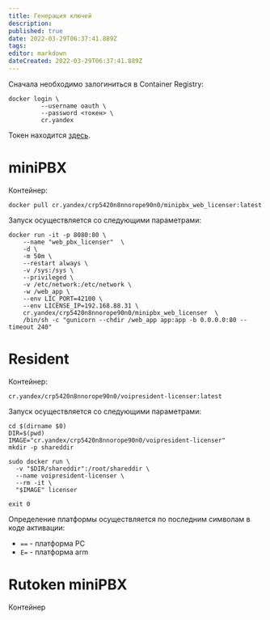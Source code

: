 ```yaml
---
title: Генерация ключей
description: 
published: true
date: 2022-03-29T06:37:41.889Z
tags: 
editor: markdown
dateCreated: 2022-03-29T06:37:41.889Z
---
```


Сначала необходимо залогиниться в Container Registry:
```
docker login \
         --username oauth \
         --password <токен> \
         cr.yandex
```
Токен находится [здесь](https://oauth.yandex.ru/authorize?response_type=token&client_id=1a6990aa636648e9b2ef855fa7bec2fb).
# miniPBX
Контейнер:
```
docker pull cr.yandex/crp5420n8nnorope90n0/minipbx_web_licenser:latest
```
Запуск осуществляется со следующими параметрами:
```
docker run -it -p 8080:80 \
    --name "web_pbx_licenser"  \
    -d \
    -m 50m \
    --restart always \
    -v /sys:/sys \
    --privileged \
    -v /etc/network:/etc/network \
    -w /web_app \
    --env LIC_PORT=42100 \
    --env LICENSE_IP=192.168.88.31 \
    cr.yandex/crp5420n8nnorope90n0/minipbx_web_licenser  \
    /bin/sh -c "gunicorn --chdir /web_app app:app -b 0.0.0.0:80 --timeout 240"
```

# Resident
Контейнер:
```
cr.yandex/crp5420n8nnorope90n0/voipresident-licenser:latest
```
Запуск осуществляется со следующими параметрами:
```
cd $(dirname $0)
DIR=$(pwd)
IMAGE="cr.yandex/crp5420n8nnorope90n0/voipresident-licenser"
mkdir -p shareddir

sudo docker run \
  -v "$DIR/shareddir":/root/shareddir \
  --name voipresident-licenser \
  --rm -it \
  "$IMAGE" licenser

exit 0
```
Определение платформы осуществляется по последним символам в коде активации:
- `==` - платформа PC
- `E=` - платформа arm

# Rutoken miniPBX
Контейнер
```

```


